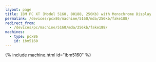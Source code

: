 ```yaml
---
layout: page
title: IBM PC XT (Model 5160, 80188, 256Kb) with Monochrome Display
permalink: /devices/pcx86/machine/5160/mda/256kb/fake188/
redirect_from:
  - /devices/pc/machine/5160/mda/256kb/fake188/
machines:
  - type: pcx86
    id: ibm5160
---
```


{% include machine.html id="ibm5160" %}
